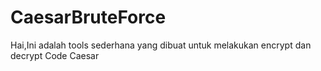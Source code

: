 # CaesarBruteForce
Hai,Ini adalah tools sederhana yang dibuat untuk melakukan encrypt dan decrypt Code Caesar
